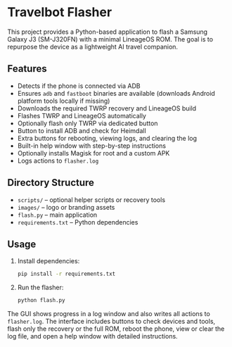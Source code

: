 # Travelbot Flasher

This project provides a Python-based application to flash a Samsung Galaxy J3 (SM-J320FN) with a minimal LineageOS ROM. The goal is to repurpose the device as a lightweight AI travel companion.

## Features
- Detects if the phone is connected via ADB
- Ensures `adb` and `fastboot` binaries are available (downloads Android platform tools locally if missing)
- Downloads the required TWRP recovery and LineageOS build
- Flashes TWRP and LineageOS automatically
- Optionally flash only TWRP via dedicated button
- Button to install ADB and check for Heimdall
- Extra buttons for rebooting, viewing logs, and clearing the log
- Built-in help window with step-by-step instructions
- Optionally installs Magisk for root and a custom APK
- Logs actions to `flasher.log`

## Directory Structure
- `scripts/` – optional helper scripts or recovery tools
- `images/` – logo or branding assets
- `flash.py` – main application
- `requirements.txt` – Python dependencies

## Usage
1. Install dependencies:
   ```bash
   pip install -r requirements.txt
   ```
2. Run the flasher:
   ```bash
   python flash.py
   ```

The GUI shows progress in a log window and also writes all actions to `flasher.log`.
The interface includes buttons to check devices and tools, flash only the recovery or the full ROM, reboot the phone, view or clear the log file, and open a help window with detailed instructions.
